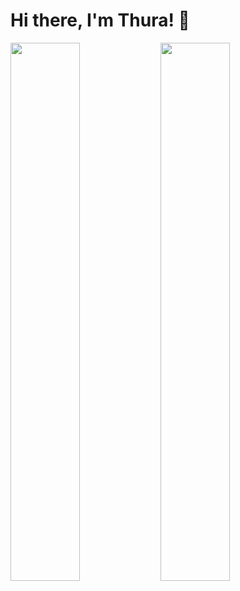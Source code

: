 # Hi there, I'm Thura! 👋
<img align="left" width="47%" src="https://github-readme-stats.vercel.app/api?username=thura-aung-dev&show_icons=true&theme=tokyonight&icon_color=2f80ed&text_color=2f80ed">

<img alight="left" width="47%" src="https://github-readme-stats.vercel.app/api/top-langs/?username=thura-aung-dev&hide_progress=true">


<!--
**thura-aung-dev/thura-aung-dev** is a ✨ _special_ ✨ repository because its `README.md` (this file) appears on your GitHub profile.

Here are some ideas to get you started:

- 🔭 I’m currently working on ...
- 🌱 I’m currently learning ...
- 👯 I’m looking to collaborate on ...
- 🤔 I’m looking for help with ...
- 💬 Ask me about ...
- 📫 How to reach me: ...
- 😄 Pronouns: ...
- ⚡ Fun fact: ...
-->
